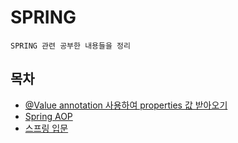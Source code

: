 # SPRING

`SPRING 관련 공부한 내용들을 정리`

## 목차

-  [@Value annotation 사용하여 properties 값 받아오기](https://github.com/youngho-j/TIL/blob/main/Spring/solved.md)
-  [Spring AOP](https://github.com/youngho-j/TIL/blob/main/Spring/AOP.md)
-  [스프링 입문](https://github.com/youngho-j/TIL/blob/main/Spring/spring_Core.md)
